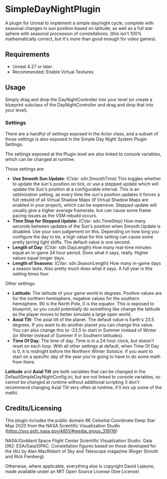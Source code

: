# SimpleDayNightPlugin
A plugin for Unreal to implement a simple day/night cycle, complete with seasonal changes in sun position based on latitude, as well as a full star sphere with seasonal procession of constellations.
(this isn't 100% mathematically correct, but it's more than good enough for video games).

## Requirements
- Unreal 4.27 or later.
- Recommended: Enable Virtual Textures

## Usage

Simply drag and drop the DayNightController into your level (or create a blueprint subclass of the DayNightController and drag and drop that into your level).

### Settings

There are a handful of settings exposed in the Actor class, and a subset of those settings is also exposed in the Simple Day Night System Plugin Settings.

The settings exposed at the Plugin level are also linked to console variables, which can be changed at runtime.

Those settings are:
- __Use Smooth Sun Update__: (CVar: sdn.SmoothTime) This toggles whether to update the sun's position on tick, or use a stepped update which will update the Sun's position at a configurable interval. This is an optimization setting, as every time the sun's position updates it forces a full rebuild of all Virtual Shadow Maps (if Virtual Shadow Maps are enabled in your project), which can be expensive. Stepped update will usually give a higher average framerate, but can cause some frame pacing issues as the VSM rebuild occurs.
- __Time Step for Stepped Update__: (CVar: sdn.TimeStep) How many seconds between updates of the Sun's position when Smooth Update is disabled. Use your own judgement on this. Depending on how long you configure the day to be, a high value for this setting can cause some pretty jarring light shifts. The default value is one second.
- __Length of Day__: (CVar: sdn.DayLength) How many real-time minutes equal an in-game 24 hour period. Does what it says, really. Higher values equal longer days.
- __Length of Seasons__: (CVar: sdn.SeasonLength) How many in-game days a season lasts. Also pretty much does what it says. A full year is this setting times four.

Other settings:
- __Latitude__: The latitude of your game world in degrees. Positive values are for the northern hemisphere, negative values for the southern hemisphere. 90 is the North Pole, 0 is the equator. This is exposed to blueprint, so you could potentially do something like change the latitude as the player moves to better simulate a large open world.
- __Axial Tilt__: The axial tilt of the planet. The default value is Earth's 23.5 degrees. If you want to do another planet you can change this value. You can also change this to -23.5 to start in Summer instead of Winter (or Winter instead of Summer if in Southern latitudes).
- __Time Of Day__: The time of day. Time is in a 24 hour clock, but doesn't reset on each loop. With all other settings at default, when Time Of Day is 0, it is midnight before the Northern Winter Solstice. If you want to start on a specific day of the year you're going to have to do some math from there.

__Latitude__ and __Axial Tilt__ are both variables that can be changed in the DefaultSimpleDayNightConfig.ini, but are not linked to console variables, so cannot be changed at runtime without additional scripting (I don't recommend changing Axial Tilt very often at runtime, it'll mix up some of the math).

## Credits/Licensing
This plugin includes the public domain 8K Celestial Coordinate Deep Star Map 2020 from the NASA Scientific Visualization Studio (https://svs.gsfc.nasa.gov/4851/#media_group_319116)

NASA/Goddard Space Flight Center Scientific Visualization Studio. Gaia DR2: ESA/Gaia/DPAC. Constellation figures based on those developed for the IAU by Alan MacRobert of Sky and Telescope magazine (Roger Sinnott and Rick Fienberg).

Otherwise, where applicable, everything else is copyright David Lejeune, made available under an MIT Open Source License (See License)


